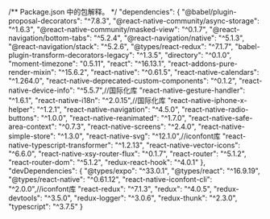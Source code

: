 /**
  Package.json 中的包解释。
*/
  "dependencies": {
    "@babel/plugin-proposal-decorators": "^7.8.3",
    "@react-native-community/async-storage": "^1.6.3",
    "@react-native-community/masked-view": "^0.1.7",
    "@react-navigation/bottom-tabs": "^5.2.4",
    "@react-navigation/native": "^5.1.3",
    "@react-navigation/stack": "^5.2.6",
    "@types/react-redux": "^7.1.7",
    "babel-plugin-transform-decorators-legacy": "^1.3.5",
    "directory": "^0.1.0",
    "moment-timezone": "0.5.11",
    "react": "^16.13.1",
    "react-addons-pure-render-mixin": "^15.6.2",
    "react-native": "^0.61.5",
    "react-native-calendars": "^1.264.0",
    "react-native-deprecated-custom-components": "^0.1.2",
    "react-native-device-info": "^5.5.7",//国际化库
    "react-native-gesture-handler": "^1.6.1",
    "react-native-i18n": "^2.0.15",//国际化库
    "react-native-iphone-x-helper": "^1.2.1",
    "react-native-navigation": "^4.5.0",
    "react-native-radio-buttons": "^1.0.0",
    "react-native-reanimated": "^1.7.0",
    "react-native-safe-area-context": "^0.7.3",
    "react-native-screens": "^2.4.0",
    "react-native-simple-store": "^1.3.0",
    "react-native-svg": "^12.1.0",//iconfont库
    "react-native-typescript-transformer": "^1.2.13",
    "react-native-vector-icons": "^6.6.0",
    "react-native-xsy-router-flux": "^0.1.7",
    "react-router": "^5.1.2",
    "react-router-dom": "^5.1.2",
    "redux-react-hook": "^4.0.1"
  },
  "devDependencies": {
    "@types/expo": "^33.0.1",
    "@types/react": "^16.9.19",
    "@types/react-native": "^0.61.12",
    "react-native-iconfont-cli": "^2.0.0",//iconfont库
    "react-redux": "^7.1.3",
    "redux": "^4.0.5",
    "redux-devtools": "^3.5.0",
    "redux-logger": "^3.0.6",
    "redux-thunk": "^2.3.0",
    "typescript": "^3.7.5"
  }